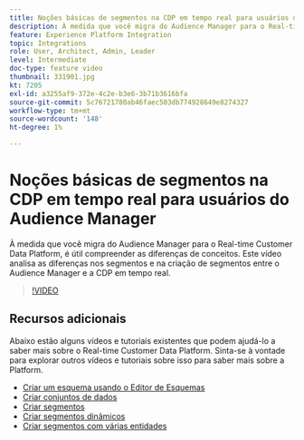 ```yaml
---
title: Noções básicas de segmentos na CDP em tempo real para usuários do Audience Manager
description: À medida que você migra do Audience Manager para o Real-time Customer Data Platform, é útil compreender as diferenças de conceitos. Este vídeo analisa as diferenças nos segmentos e na criação de segmentos entre o Audience Manager e a CDP em tempo real.
feature: Experience Platform Integration
topic: Integrations
role: User, Architect, Admin, Leader
level: Intermediate
doc-type: feature video
thumbnail: 331901.jpg
kt: 7205
exl-id: a3255af9-372e-4c2e-b3e6-3b71b3616bfa
source-git-commit: 5c76721780ab46faec503db774928649e8274327
workflow-type: tm+mt
source-wordcount: '148'
ht-degree: 1%

---
```


# Noções básicas de segmentos na CDP em tempo real para usuários do Audience Manager

À medida que você migra do Audience Manager para o Real-time Customer Data Platform, é útil compreender as diferenças de conceitos. Este vídeo analisa as diferenças nos segmentos e na criação de segmentos entre o Audience Manager e a CDP em tempo real.

>[!VIDEO](https://video.tv.adobe.com/v/331901/?quality=12&learn=on)

## Recursos adicionais

Abaixo estão alguns vídeos e tutoriais existentes que podem ajudá-lo a saber mais sobre o Real-time Customer Data Platform. Sinta-se à vontade para explorar outros vídeos e tutoriais sobre isso para saber mais sobre a Platform.

* [Criar um esquema usando o Editor de Esquemas](https://experienceleague.adobe.com/docs/experience-platform/xdm/tutorials/create-schema-ui.html?lang=pt-BR#getting-started)
* [Criar conjuntos de dados](https://experienceleague.adobe.com/docs/platform-learn/getting-started-for-data-architects-and-data-engineers/create-datasets.html?lang=pt-BR#permissions-required)
* [Criar segmentos](https://experienceleague.adobe.com/docs/platform-learn/tutorials/segments/create-segments.html?lang=pt-BR#segments)
* [Criar segmentos dinâmicos](https://experienceleague.adobe.com/docs/platform-learn/tutorials/segments/create-dynamic-segments.html?lang=pt-BR#segments)
* [Criar segmentos com várias entidades](https://experienceleague.adobe.com/docs/platform-learn/tutorials/segments/create-multi-entity-segments.html?lang=pt-BR#segments)
